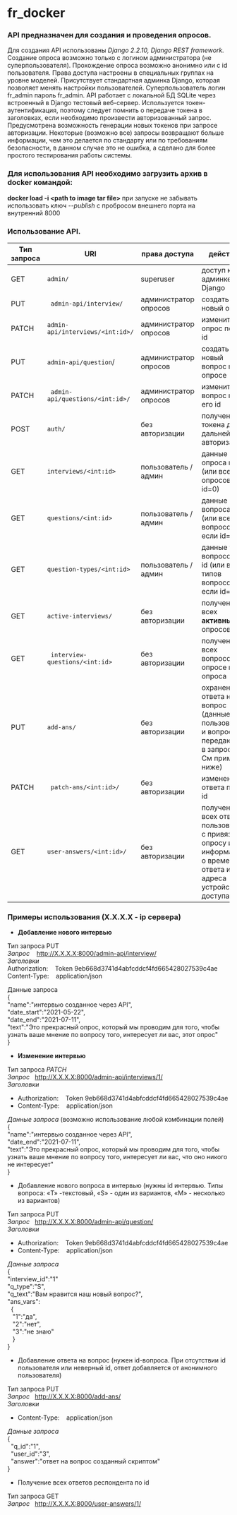 # fr_docker
### API предназначен для создания и проведения опросов. 
Для создания API использованы *Django 2.2.10, Django REST framework.*
Создание опроса возможно только с логином администратора (не суперпользователя). Прохождение опроса возможно анонимно или с id пользователя. Права доступа настроены в специальных группах на уровне моделей. Присутствует стандартная админка Django, которая позволяет менять настройки пользователей. 
Суперпользователь логин fr_admin пароль fr_admin.
API работает с локальной БД SQLite через встроенный в Django тестовый веб-сервер. Используется токен-аутентификация, поэтому следует помнить о передаче токена в заголовках, если необходимо произвести авторизованный запрос. Предусмотрена возможность генерации новых токенов при запросе авторизации. 
Некоторые (возможно все) запросы возвращают больше информации, чем это делается по стандарту или по требованиям безопасности, в данном случае это не ошибка, а сделано для более простого тестирования работы системы.

### Для использования API необходимо загрузить архив в docker командой:
<b>docker load -i \<path to image tar file\> </b>
при запуске не забывать использовать ключ <i>--publish</i> с пробросом внешнего порта на внутренний 8000

### Использование API.

| Тип запроса  |  URI | права доступа  | действие  |
| ------------ | ------------ | ------------ | ------------ |
| GET |` admin/ ` | superuser  | доступ к админке Django  |
| PUT  |` admin-api/interview/`  | администратор опросов  |  создать новый опрос |
| PATCH | `admin-api/interviews/<int:id>/ ` |  администратор опросов | изменить опрос по его id  |
| PUT | `admin-api/question`/  | администратор опросов  |  создать новый вопрос в опросе |
| PATCH |` admin-api/questions/<int:id>/`  |  администратор опросов | изменить вопрос по его id  |
| POST  |` auth/ ` | без авторизации  |  получение токена для дальнейшей авторизации |
| GET  |` interviews/<int:id> ` | пользователь / админ	 | данные опроса по id (или всех опросов если id=0)  |
| GET  | `questions/<int:id>`  |  пользователь / админ	 |  данные вопроса по id (или всех вопросов если id=0) |
| GET  | `question-types/<int:id>`|  пользователь / админ	 | данные типов вопросов по id (или всех типов вопросов если id=0)   |
| GET  | `active-interviews/`  | без авторизации  | получение всех **активных** опросов   |
| GET |` interview-questions/<int:id>`  |  без авторизации |  получение id всех вопросов в опросе по id опроса  |
| PUT  |` add-ans/ ` |  без авторизации | охранение ответа на вопрос (данные пользователя и вопроса передаются в запросе. См примеры ниже)  |
| PATCH |` patch-ans/<int:id>/` |  без авторизации |  изменение ответа по его id |  
| GET |` user-answers/<int:id>/ ` |  без авторизации | получение всех ответов пользователя с привязкой к опросу и информацией о времени ответа и ip-адреса устройства доступа.  |





### Примеры использования  (X.X.X.X - ip сервера)

- **Добавление нового интервью**

Тип запроса	PUT<br>
*Запрос*	&nbsp;&nbsp; 	http://X.X.X.X:8000/admin-api/interview/<br>
*Заголовки*<br>
Authorization: &nbsp;&nbsp;   Token 9eb668d3741d4abfcddcf4fd665428027539c4ae<br>
Content-Type: &nbsp;&nbsp;    application/json<br>

Данные запроса<br>
  {<br>
"name":"интервью созданное через API",<br>
"date_start":"2021-05-22",<br>
"date_end":"2021-07-11",<br>
"text":"Это прекрасный опрос, который мы проводим для того, чтобы узнать ваше мнение по вопросу того, интересует ли вас, этот опрос"<br>
}


-  **Изменение интервью**

Тип запроса	*PATCH*<br>
*Запрос*&nbsp;&nbsp; http://X.X.X.X:8000/admin-api/interviews/1/<br>
*Заголовки*<br>
- Authorization: &nbsp;&nbsp;  Token 9eb668d3741d4abfcddcf4fd665428027539c4ae<br>
- Content-Type:  &nbsp;&nbsp;  application/json<br>

*Данные запроса*  (возможно использование любой комбинации полей)<br>
{<br>
"name":"интервью созданное через API",<br>
"date_end":"2021-07-11",<br>
"text":"Это прекрасный опрос, который мы проводим для того, чтобы узнать ваше мнение по вопросу того, интересует ли вас, что оно никого не интересует"<br>
}<br>

- Добавление нового вопроса в интервью (нужны id интервью. Типы вопроса: «T» -текстовый, «S» - один из вариантов, «M» - несколько из вариантов)

Тип запроса	PUT<br>
*Запрос*&nbsp;&nbsp; http://X.X.X.X:8000/admin-api/question/<br>
*Заголовки*<br>
- Authorization: &nbsp;&nbsp;  Token 9eb668d3741d4abfcddcf4fd665428027539c4ae<br>
- Content-Type:  &nbsp;&nbsp;  application/json<br>

*Данные запроса*<br>
{<br>
"interview_id":"1"<br>
"q_type":"S",<br>
"q_text":"Вам нравится наш новый вопрос?",<br>
"ans_vars":<br>
&nbsp;&nbsp;{<br>
&nbsp;&nbsp;            "1":"да",<br>
&nbsp;&nbsp;            "2":"нет",<br>
&nbsp;&nbsp;            "3":"не знаю"<br>
&nbsp;&nbsp;            }<br>
}<br>

- Добавление ответа на вопрос (нужен id-вопроса. При отсутствии id пользователя или неверный id, ответ добавляется от анонимного пользователя)

Тип запроса	PUT<br>
*Запрос*&nbsp;&nbsp; http://X.X.X.X:8000/add-ans/<br>
*Заголовки* <br>
- Content-Type: &nbsp;&nbsp;   application/json<br>

*Данные запроса*<br>
{<br>
&nbsp;&nbsp;"q_id":"1",<br>
&nbsp;&nbsp;"user_id":"3",<br>
&nbsp;&nbsp;"answer":"ответ на вопрос созданный скриптом"<br>
}<br>

- Получение всех ответов респондента по id<br>

Тип запроса	GET<br>
*Запрос* &nbsp;&nbsp;http://X.X.X.X:8000/user-answers/1/<br>
